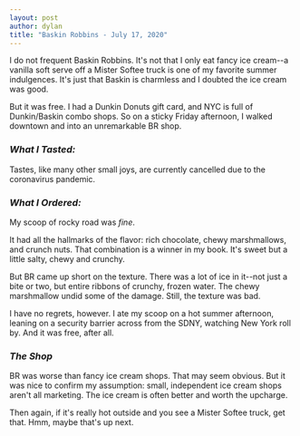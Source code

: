 ```yaml
---
layout: post
author: dylan
title: "Baskin Robbins - July 17, 2020"
---
```

I do not frequent Baskin Robbins.  It's not that I only eat fancy ice cream--a vanilla soft serve off a Mister Softee truck is one of my favorite summer indulgences.  It's just that Baskin is charmless and I doubted the ice cream was good. 

But it was free.  I had a Dunkin Donuts gift card, and NYC is full of Dunkin/Baskin combo shops.  So on a sticky Friday afternoon, I walked downtown and into an unremarkable BR shop. 

### *What I Tasted:*
Tastes, like many other small joys, are currently cancelled due to the coronavirus pandemic.

### *What I Ordered:*
My scoop of rocky road was *fine*.  

It had all the hallmarks of the flavor:  rich chocolate, chewy marshmallows, and crunch nuts.  That combination is a winner in my book.  It's sweet but a little salty, chewy and crunchy. 

But BR came up short on the texture.  There was a lot of ice in it--not just a bite or two, but entire ribbons of crunchy, frozen water.  The chewy marshmallow undid some of the damage.  Still, the texture was bad. 

I have no regrets, however.  I ate my scoop on a hot summer afternoon, leaning on a security barrier across from the SDNY, watching New York roll by.  And it was free, after all. 

### *The Shop*
BR was worse than fancy ice cream shops.  That may seem obvious.  But it was nice to confirm my assumption:  small, independent ice cream shops aren't all marketing.  The ice cream is often better and worth the upcharge.  

Then again, if it's really hot outside and you see a Mister Softee truck, get that.  Hmm, maybe that's up next.
